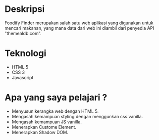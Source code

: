 # Deskripsi
Foodify Finder merupakan salah satu web aplikasi yang digunakan untuk mencari makanan, yang mana data dari web ini diambil dari penyedia API "themealdb.com".

# Teknologi
* HTML 5
* CSS 3
* Javascript

# Apa yang saya pelajari ?
* Menyusun kerangka web dengan HTML 5.
* Mengasah kemampuan styling dengan menggunkan css vanilla.
* Mengasah kemampuan JS vanilla.
* Menerapkan Custome Element.
* Menerapkan Shadow DOM.